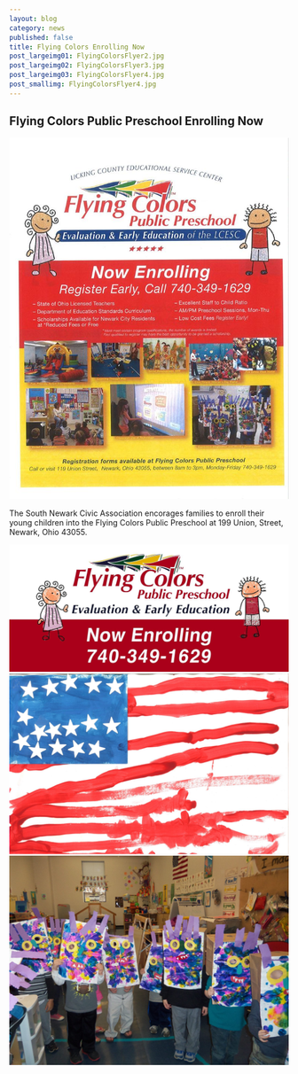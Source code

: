 ```yaml
---
layout: blog
category: news
published: false
title: Flying Colors Enrolling Now
post_largeimg01: FlyingColorsFlyer2.jpg
post_largeimg02: FlyingColorsFlyer3.jpg
post_largeimg03: FlyingColorsFlyer4.jpg
post_smallimg: FlyingColorsFlyer4.jpg
---
```


## Flying Colors Public Preschool Enrolling Now
![FlyingColorsFlyer.jpg](/public/images/FlyingColorsFlyer.jpg)

The South Newark Civic Association encorages families to enroll their young children into the Flying Colors Public Preschool at 199 Union, Street, Newark, Ohio 43055.

![FlyerColorsFlyer2.jpg](/public/images/FlyerColorsFlyer2.jpg)
![FlyingColorsFlyer3.jpg](/public/images/FlyingColorsFlyer3.jpg)
![FlyingColorsFlyer4.jpg](/public/images/FlyingColorsFlyer4.jpg)
